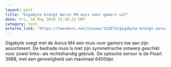 ```yaml
---
layout: post
title: "Gigabyte brengt Aorus M4-muis voor gamers uit"
date: Fri, 10 May 2019 13:50:22 GMT
category: tech
externe_link: "https://tweakers.net/nieuws/152674/gigabyte-brengt-aorus-m4-muis-voor-gamers-uit.html"
---
```


Gigabyte voegt met de Aorus M4 een muis voor gamers toe aan zijn assortiment. De bedrade muis is met zijn symmetrische ontwerp geschikt voor zowel links- als rechtshandig gebruik. De optische sensor is de Pixart 3988, met een gevoeligheid van maximaal 6400dpi.<img src="http://feeds.feedburner.com/~r/tweakers/mixed/~4/EiTl2PIrcAs" height="1" width="1" alt=""/>
